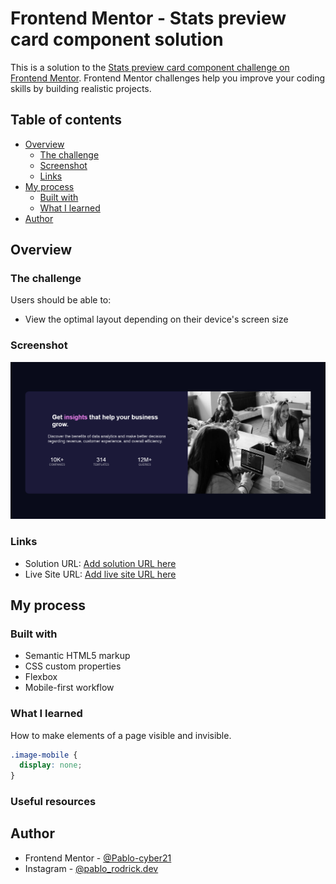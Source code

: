 # Frontend Mentor - Stats preview card component solution

This is a solution to the [Stats preview card component challenge on Frontend Mentor](https://www.frontendmentor.io/challenges/stats-preview-card-component-8JqbgoU62). Frontend Mentor challenges help you improve your coding skills by building realistic projects.

## Table of contents

- [Overview](#overview)
  - [The challenge](#the-challenge)
  - [Screenshot](#screenshot)
  - [Links](#links)
- [My process](#my-process)
  - [Built with](#built-with)
  - [What I learned](#what-i-learned)
- [Author](#Author)



## Overview

### The challenge

Users should be able to:

- View the optimal layout depending on their device's screen size

### Screenshot

![](https://github.com/Pablo-cyber21/stats-card-live-preview/blob/main/Screenshot%202021-10-25%20at%2018-43-22%20Frontend%20Mentor%20Stats%20preview%20card%20component.png)

### Links

- Solution URL: [Add solution URL here](https://your-solution-url.com)
- Live Site URL: [Add live site URL here](https://your-live-site-url.com)

## My process

### Built with

- Semantic HTML5 markup
- CSS custom properties
- Flexbox
- Mobile-first workflow

### What I learned

How to make elements of a page visible and invisible.

```css
.image-mobile {
  display: none;
}
```

### Useful resources

## Author

- Frontend Mentor - [@Pablo-cyber21](https://www.frontendmentor.io/profile/Pblo-cyber21)
- Instagram - [@pablo_rodrick.dev](https://www.instagram.com/pablo_rodrick.dev/)

